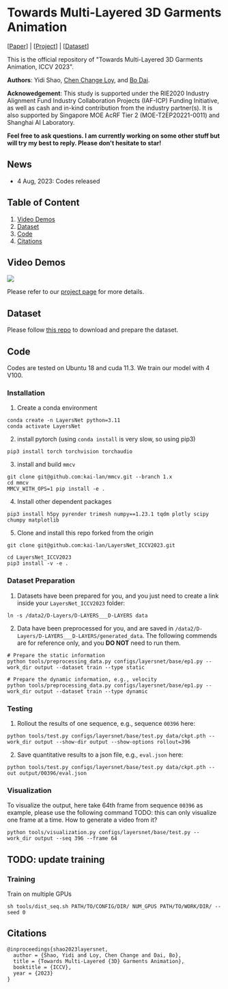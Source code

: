 # Towards Multi-Layered 3D Garments Animation
\[[Paper](https://arxiv.org/abs/2305.10418)\] | \[[Project](https://mmlab-ntu.github.io/project/layersnet/index.html)\] | \[[Dataset](https://github.com/ftbabi/D-LAYERS_ICCV2023.git)\]

This is the official repository of "Towards Multi-Layered 3D Garments Animation, ICCV 2023".

**Authors**: Yidi Shao, [Chen Change Loy](https://www.mmlab-ntu.com/person/ccloy/),  and [Bo Dai](http://daibo.info/).

**Acknowedgement**: This study is supported under the RIE2020 Industry Alignment Fund Industry Collaboration Projects (IAF-ICP) Funding Initiative, as well as cash and in-kind contribution from the industry partner(s). It is also supported by Singapore MOE AcRF Tier 2 (MOE-T2EP20221-0011) and Shanghai AI Laboratory.


**Feel free to ask questions. I am currently working on some other stuff but will try my best to reply. Please don't hesitate to star!**

## News
- 4 Aug, 2023: Codes released

## Table of Content
1. [Video Demos](#video-demos)
2. [Dataset](#dataset)
3. [Code](#code)
4. [Citations](#citations)

## Video Demos
![](imgs/demo.gif)

Please refer to our [project page](https://mmlab-ntu.github.io/project/layersnet/index.html) for more details.


## Dataset
Please follow [this repo](https://github.com/ftbabi/D-LAYERS_ICCV2023.git) to download and prepare the dataset.


## Code
Codes are tested on Ubuntu 18 and cuda 11.3.
We train our model with 4 V100.


### Installation
1. Create a conda environment
```
conda create -n LayersNet python=3.11
conda activate LayersNet
```
2. install pytorch (using `conda install` is very slow, so using pip3)
```
pip3 install torch torchvision torchaudio
```
3. install and build `mmcv`
```
git clone git@github.com:kai-lan/mmcv.git --branch 1.x
cd mmcv
MMCV_WITH_OPS=1 pip install -e .
```
4. Install other dependent packages
```
pip3 install h5py pyrender trimesh numpy==1.23.1 tqdm plotly scipy chumpy matplotlib
```
5. Clone and install this repo forked from the origin
```
git clone git@github.com:kai-lan/LayersNet_ICCV2023.git

cd LayersNet_ICCV2023
pip3 install -v -e .
```

### Dataset Preparation
1. Datasets have been prepared for you, and you just need to create a link inside your `LayersNet_ICCV2023` folder:
```
ln -s /data2/D-Layers/D-LAYERS___D-LAYERS data
```
2. Data have been preprocessed for you, and are saved in `/data2/D-Layers/D-LAYERS___D-LAYERS/generated_data`. The following commends are for reference only, and you __DO NOT__ need to run them.
```
# Prepare the static information
python tools/preprocessing_data.py configs/layersnet/base/ep1.py --work_dir output --dataset train --type static

# Prepare the dynamic information, e.g., velocity
python tools/preprocessing_data.py configs/layersnet/base/ep1.py --work_dir output --dataset train --type dynamic
```

### Testing
1. Rollout the results of one sequence, e.g., sequence `00396` here:
```
python tools/test.py configs/layersnet/base/test.py data/ckpt.pth --work_dir output --show-dir output --show-options rollout=396
```
2. Save quantitative results to a json file, e.g., `eval.json` here:
```
python tools/test.py configs/layersnet/base/test.py data/ckpt.pth --out output/00396/eval.json
```

### Visualization
To visualize the output, here take 64th frame from sequence `00396` as example, please use the following command
TODO: this can only visualize one frame at a time. How to generate a video from it?
```
python tools/visualization.py configs/layersnet/base/test.py --work_dir output --seq 396 --frame 64
```

TODO: update training
---
### Training
Train on multiple GPUs
```
sh tools/dist_seq.sh PATH/TO/CONFIG/DIR/ NUM_GPUS PATH/TO/WORK/DIR/ --seed 0
```

## Citations
```
@inproceedings{shao2023layersnet,
  author = {Shao, Yidi and Loy, Chen Change and Dai, Bo},
  title = {Towards Multi-Layered {3D} Garments Animation},
  booktitle = {ICCV},
  year = {2023}
}
```
